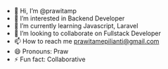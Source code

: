 - 👋 Hi, I’m @prawitamp
- 👀 I’m interested in Backend Developer
- 🌱 I’m currently learning Javascript, Laravel
- 💞️ I’m looking to collaborate on Fullstack Developer
- 📫 How to reach me prawitamepilianti@gmail.com 
- 😄 Pronouns: Praw
- ⚡ Fun fact: Collaborative

<!---
prawitamp/prawitamp is a ✨ special ✨ repository because its `README.md` (this file) appears on your GitHub profile.
You can click the Preview link to take a look at your changes.
--->
